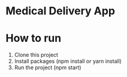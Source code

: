 # Medical Delivery App

# How to run

1. Clone this project
2. Install packages (npm install or yarn install)
3. Run the project (npm start)
